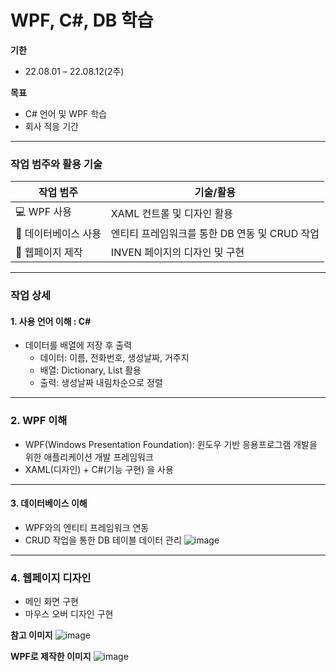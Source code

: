 # WPF, C#, DB 학습

**기한**
- 22.08.01 – 22.08.12(2주)

**목표**
- C# 언어 및 WPF 학습
- 회사 적응 기간
---
### 작업 범주와 활용 기술

| 작업 범주         | 기술/활용                                              |
|------------------|-------------------------------------------------------|
| :computer: WPF 사용 | XAML 컨트롤 및 디자인 활용                            |
| :floppy_disk: 데이터베이스 사용 | 엔티티 프레임워크를 통한 DB 연동 및 CRUD 작업         |
| :art: 웹페이지 제작     | INVEN 페이지의 디자인 및 구현                          |

---
### 작업 상세

#### 1. 사용 언어 이해 : C#

- 데이터를 배열에 저장 후 출력
  - 데이터: 이름, 전화번호, 생성날짜, 거주지
  - 배열: Dictionary, List 활용
  - 출력: 생성날짜 내림차순으로 정렬

---

### 2. WPF 이해
  - WPF(Windows Presentation Foundation): 윈도우 기반 응용프로그램 개발을 위한 애플리케이션 개발 프레임워크
  - XAML(디자인) + C#(기능 구현) 을 사용

---

#### 3. 데이터베이스 이해

- WPF와의 엔티티 프레임워크 연동
- CRUD 작업을 통한 DB 테이블 데이터 관리
![image](https://github.com/Jiwon119/inven/assets/92111247/b2141b8a-bed2-4745-abdb-782c7f1935db)

---
### 4. 웹페이지 디자인
- 메인 화면 구현
- 마우스 오버 디자인 구현

**참고 이미지**
![image](https://github.com/Jiwon119/inven/assets/92111247/ab99d19e-f8eb-4bf9-8cd8-b574a05d1376)

**WPF로 제작한 이미지**
![image](https://github.com/Jiwon119/inven/assets/92111247/0ffc6de5-c315-42bb-90ca-40e0635644be)

  
